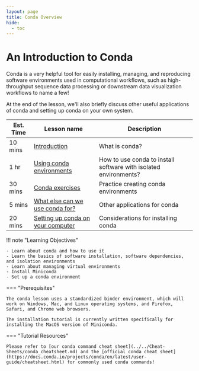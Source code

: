 ```yaml
---
layout: page
title: Conda Overview
hide:
  - toc
---
```


An Introduction to Conda
============================================

Conda is a very helpful tool for easily installing, managing, and reproducing software environments used in computational workflows, such as high-throughput sequence data processing or downstream data visualization workflows to name a few!

At the end of the lesson, we'll also briefly discuss other useful applications of conda and setting up conda on your own system.

Est. Time | Lesson name | Description
--- | --- | ---
10 mins | [Introduction](./conda1.md) | What is conda?
1 hr | [Using conda environments](./conda2.md) | How to use conda to install software with isolated environments?
30 mins | [Conda exercises](./conda3.md) | Practice creating conda environments
5 mins | [What else can we use conda for?](./conda4.md) | Other applications for conda
20 mins | [Setting up conda on your computer](install_conda_tutorial.md) | Considerations for installing conda

!!! note "Learning Objectives"

    - Learn about conda and how to use it
    - Learn the basics of software installation, software dependencies, and isolation environments
    - Learn about managing virtual environments
    - Install Miniconda
    - Set up a conda environment

=== "Prerequisites"

    The conda lesson uses a standardized binder environment, which will work on Windows, Mac, and Linux operating systems, and Firefox, Safari, and Chrome web browsers.

    The installation tutorial is currently written specifically for installing the MacOS version of Miniconda.

=== "Tutorial Resources"

    Please refer to [our conda command cheat sheet](../../Cheat-Sheets/conda_cheatsheet.md) and the [official conda cheat sheet](https://docs.conda.io/projects/conda/en/latest/user-guide/cheatsheet.html) for commonly used conda commands!
